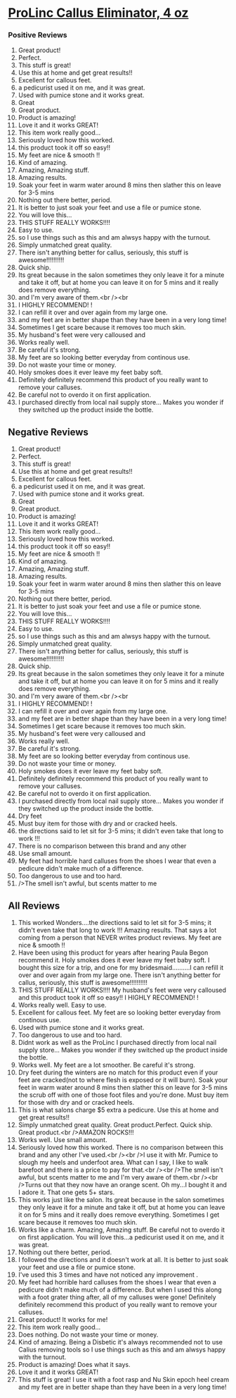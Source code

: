 # [ProLinc Callus Eliminator, 4 oz](https://products.checkmycream.com/products/ProLinc-Callus-Eliminator-4-oz.html)

### Positive Reviews

<ol>
      <li>Great product!  </li>
      <li>Perfect.</li>
      <li>This stuff is great!  </li>
      <li>Use this at home and get great results!!</li>
      <li>Excellent for callous feet.</li>
      <li>a pedicurist used it on me, and it was great.</li>
      <li>Used with pumice stone and it works great.</li>
      <li>Great</li>
      <li>Great product.</li>
      <li>Product is amazing!</li>
      <li>Love it and it works GREAT!</li>
      <li>This item work really good...</li>
      <li>Seriously loved how this worked.  </li>
      <li>this product  took it off so easy!!</li>
      <li>My feet are nice &amp; smooth !!</li>
      <li>Kind of amazing.  </li>
      <li>Amazing, Amazing stuff.  </li>
      <li>Amazing results.</li>
      <li>Soak your feet in warm water around 8 mins then slather this on leave for 3-5  mins</li>
      <li>Nothing out there better, period.</li>
      <li>It is better to just soak your feet and use a file or pumice stone.</li>
      <li>You will love this...</li>
      <li>THIS STUFF REALLY WORKS!!!!</li>
      <li>Easy to use.</li>
      <li>so I use things such as this and am alwsys happy with the turnout.</li>
      <li>Simply unmatched great quality.</li>
      <li>There isn&#x27;t anything better for callus, seriously, this stuff is awesome!!!!!!!!!!</li>
      <li>Quick ship.</li>
      <li>Its great because in the salon sometimes they only leave it for a minute and take it off, but at home you can leave it on for 5 mins and it really does remove everything.</li>
      <li>and I&#x27;m very aware of them.&lt;br /&gt;&lt;br</li>
      <li>I HIGHLY RECOMMEND! !</li>
      <li>I can refill it over and over again from my large one.  </li>
      <li>and my feet are in better shape than they have been in a very long time!</li>
      <li>Sometimes I get scare because it removes too much skin.</li>
      <li>My husband&#x27;s feet were very calloused  and</li>
      <li>Works really well.</li>
      <li>Be careful it&#x27;s strong.</li>
      <li>My feet are so looking better everyday from continous use.</li>
      <li>Do not waste your time or money.</li>
      <li>Holy smokes does it ever leave my feet baby soft.  </li>
      <li>Definitely definitely recommend this product of you really want to remove your calluses.</li>
      <li>Be careful not to overdo it on first application.  </li>
      <li>I purchased directly from local nail supply store... Makes you wonder if they switched up the product inside the bottle.</li>
</ol>


<h2>Negative Reviews</h2>
<ol>
<li> Great product!  </li>
<li> Perfect.</li>
<li> This stuff is great!  </li>
<li> Use this at home and get great results!!</li>
<li> Excellent for callous feet.</li>
<li> a pedicurist used it on me, and it was great.</li>
<li> Used with pumice stone and it works great.</li>
<li> Great</li>
<li> Great product.</li>
<li> Product is amazing!</li>
<li> Love it and it works GREAT!</li>
<li> This item work really good...</li>
<li> Seriously loved how this worked.  </li>
<li> this product  took it off so easy!!</li>
<li> My feet are nice &amp; smooth !!</li>
<li> Kind of amazing.  </li>
<li> Amazing, Amazing stuff.  </li>
<li> Amazing results.</li>
<li> Soak your feet in warm water around 8 mins then slather this on leave for 3-5  mins</li>
<li> Nothing out there better, period.</li>
<li> It is better to just soak your feet and use a file or pumice stone.</li>
<li> You will love this...</li>
<li> THIS STUFF REALLY WORKS!!!!</li>
<li> Easy to use.</li>
<li> so I use things such as this and am alwsys happy with the turnout.</li>
<li> Simply unmatched great quality.</li>
<li> There isn&#x27;t anything better for callus, seriously, this stuff is awesome!!!!!!!!!!</li>
<li> Quick ship.</li>
<li> Its great because in the salon sometimes they only leave it for a minute and take it off, but at home you can leave it on for 5 mins and it really does remove everything.</li>
<li> and I&#x27;m very aware of them.&lt;br /&gt;&lt;br</li>
<li> I HIGHLY RECOMMEND! !</li>
<li> I can refill it over and over again from my large one.  </li>
<li> and my feet are in better shape than they have been in a very long time!</li>
<li> Sometimes I get scare because it removes too much skin.</li>
<li> My husband&#x27;s feet were very calloused  and</li>
<li> Works really well.</li>
<li> Be careful it&#x27;s strong.</li>
<li> My feet are so looking better everyday from continous use.</li>
<li> Do not waste your time or money.</li>
<li> Holy smokes does it ever leave my feet baby soft.  </li>
<li> Definitely definitely recommend this product of you really want to remove your calluses.</li>
<li> Be careful not to overdo it on first application.  </li>
<li> I purchased directly from local nail supply store... Makes you wonder if they switched up the product inside the bottle.</li>
<li> Dry feet  </li>
<li> Must buy item for those with dry and or cracked heels.</li>
<li> the directions said to let sit for 3-5 mins; it didn&#x27;t even take that long to work !!!</li>
<li> There is no comparison between this brand and any other</li>
<li> Use small amount.</li>
<li> My feet had horrible hard calluses from the shoes I wear that even a pedicure didn&#x27;t make much of a difference.</li>
<li> Too dangerous to use and too hard.</li>
<li> /&gt;The smell isn&#x27;t awful, but scents matter to me</li>
</ol>

<h2>All Reviews</h2>

<ol>
    <li> This worked Wonders....the directions said to let sit for 3-5 mins; it didn&#x27;t even take that long to work !!! Amazing results. That says a lot coming from a person that NEVER writes product reviews. My feet are nice &amp; smooth !!</li>
    <li> Have been using this product for years after hearing Paula Begon recommend it.  Holy smokes does it ever leave my feet baby soft.  I bought this size for a trip, and one for my bridesmaid..........I can refill it over and over again from my large one.  There isn&#x27;t anything better for callus, seriously, this stuff is awesome!!!!!!!!!!</li>
    <li> THIS STUFF REALLY WORKS!!!! My husband&#x27;s feet were very calloused  and this product  took it off so easy!! I HIGHLY RECOMMEND! !</li>
    <li> Works really well. Easy to use.</li>
    <li> Excellent for callous feet. My feet are so looking better everyday from continous use.</li>
    <li> Used with pumice stone and it works great.</li>
    <li> Too dangerous to use and too hard.</li>
    <li> Didnt work as well as the ProLinc I purchased directly from local nail supply store... Makes you wonder if they switched up the product inside the bottle.</li>
    <li> Works well. My feet are a lot smoother. Be careful it&#x27;s strong.</li>
    <li> Dry feet  during the winters are no match for this product even if your feet are cracked(not to where flesh is exposed or it will burn). Soak your feet in warm water around 8 mins then slather this on leave for 3-5  mins the scrub off with one of those foot files and you&#x27;re done. Must buy item for those with dry and or cracked heels.</li>
    <li> This is what salons charge $5 extra a pedicure. Use this at home and get great results!!</li>
    <li> Simply unmatched great quality. Great product.Perfect. Quick ship. Great product.&lt;br /&gt;AMAZON ROCKS!!!</li>
    <li> Works well.  Use small amount.</li>
    <li> Seriously loved how this worked.  There is no comparison between this brand and any other I&#x27;ve used.&lt;br /&gt;&lt;br /&gt;I use it with Mr. Pumice to slough my heels and underfoot area.  What can I say, I like to walk barefoot and there is a price to pay for that.&lt;br /&gt;&lt;br /&gt;The smell isn&#x27;t awful, but scents matter to me and I&#x27;m very aware of them.&lt;br /&gt;&lt;br /&gt;Turns out that they now have an orange scent.  Oh my...I bought it and I adore it.  That one gets 5+ stars.</li>
    <li> This works just like the salon. Its great because in the salon sometimes they only leave it for a minute and take it off, but at home you can leave it on for 5 mins and it really does remove everything. Sometimes I get scare because it removes too much skin.</li>
    <li> Works like a charm.  Amazing, Amazing stuff.  Be careful not to overdo it on first application.  You will love this...a pedicurist used it on me, and it was great.</li>
    <li> Nothing out there better, period.</li>
    <li> I followed the directions and it doesn&#x27;t work at all. It is better to just soak your feet and use a file or pumice stone.</li>
    <li> I&#x27;ve used this 3 times and have not noticed any improvement .</li>
    <li> My feet had horrible hard calluses from the shoes I wear that even a pedicure didn&#x27;t make much of a difference. But when I used this along with a foot grater thing after, all of my calluses were gone! Definitely definitely recommend this product of you really want to remove your calluses.</li>
    <li> Great product!  It works for me!</li>
    <li> This item work really good...</li>
    <li> Does nothing. Do not waste your time or money.</li>
    <li> Kind of amazing.  Being a Disbetic it&#x27;s always recommended not to use Calius removing tools so I use things such as this and am alwsys happy with the turnout.</li>
    <li> Product is amazing! Does what it says.</li>
    <li> Love it and it works GREAT!</li>
    <li> This stuff is great!  I use it with a foot rasp and Nu Skin epoch heel cream and my feet are in better shape than they have been in a very long time!</li>
</ol>




